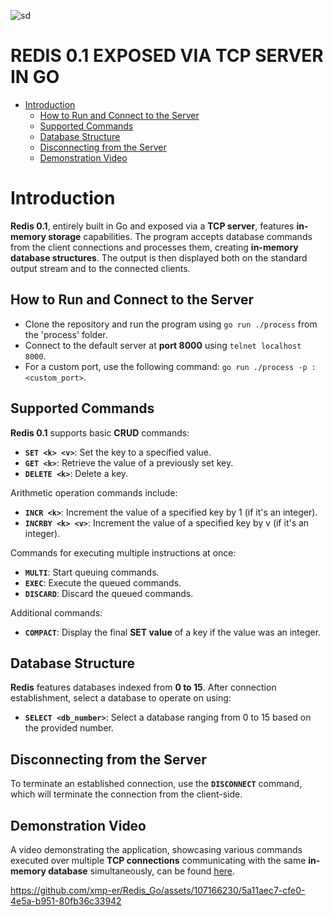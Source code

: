 
![sd](https://github.com/xmp-er/Redis_Go/assets/107166230/ce01c2ea-cdab-4017-b3c3-1c1c544c0690)


# REDIS 0.1 EXPOSED VIA TCP SERVER IN GO
 - [Introduction](#introduction)
   - [How to Run and Connect to the Server](#how-to-run-and-connect-to-the-server)
   - [Supported Commands](#supported-commands)
   - [Database Structure](#database-structure)
   - [Disconnecting from the Server](#disconnecting-from-the-server)
   - [Demonstration Video](#demonstration-video)

# Introduction
 

**Redis 0.1**, entirely built in Go and exposed via a **TCP server**, features **in-memory storage** capabilities. The program accepts database commands from the client connections and processes them, creating **in-memory database structures**. The output is then displayed both on the standard output stream and to the connected clients.

## How to Run and Connect to the Server
 

- Clone the repository and run the program using `go run ./process` from the 'process' folder.
- Connect to the default server at **port 8000** using `telnet localhost 8000`.
- For a custom port, use the following command: `go run ./process -p :<custom_port>`.

## Supported Commands
 

**Redis 0.1** supports basic **CRUD** commands:

- **`SET <k> <v>`**: Set the key to a specified value.
- **`GET <k>`**: Retrieve the value of a previously set key.
- **`DELETE <k>`**: Delete a key.

Arithmetic operation commands include:

- **`INCR <k>`**: Increment the value of a specified key by 1 (if it's an integer).
- **`INCRBY <k> <v>`**: Increment the value of a specified key by v (if it's an integer).

Commands for executing multiple instructions at once:

- **`MULTI`**: Start queuing commands.
- **`EXEC`**: Execute the queued commands.
- **`DISCARD`**: Discard the queued commands.

Additional commands:

- **`COMPACT`**: Display the final **SET value** of a key if the value was an integer.

## Database Structure
 

**Redis** features databases indexed from **0 to 15**. After connection establishment, select a database to operate on using:

- **`SELECT <db_number>`**: Select a database ranging from 0 to 15 based on the provided number.

## Disconnecting from the Server
 

To terminate an established connection, use the **`DISCONNECT`** command, which will terminate the connection from the client-side.

## Demonstration Video
 

A video demonstrating the application, showcasing various commands executed over multiple **TCP connections** communicating with the same **in-memory database** simultaneously, can be found [here](https://github.com/xmp-er/Redis_Go/assets/107166230/5a11aec7-cfe0-4e5a-b951-80fb36c33942).

https://github.com/xmp-er/Redis_Go/assets/107166230/5a11aec7-cfe0-4e5a-b951-80fb36c33942


